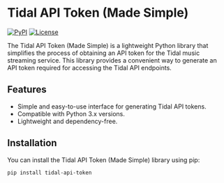 # Tidal API Token (Made Simple)

[![PyPI](https://img.shields.io/pypi/v/tidal-api-token.svg)](https://pypi.org/project/tidal-api-token/)
[![License](https://img.shields.io/pypi/l/tidal-api-token.svg)](https://github.com/k0ez13/tidal-api-token/blob/main/LICENSE)

The Tidal API Token (Made Simple) is a lightweight Python library that simplifies the process of obtaining an API token for the Tidal music streaming service. This library provides a convenient way to generate an API token required for accessing the Tidal API endpoints.

## Features

- Simple and easy-to-use interface for generating Tidal API tokens.
- Compatible with Python 3.x versions.
- Lightweight and dependency-free.

## Installation

You can install the Tidal API Token (Made Simple) library using pip:

```shell
pip install tidal-api-token
